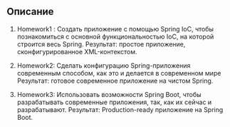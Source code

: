 ## Описание

1. Homework1 : Создать приложение с помощью Spring IoC, чтобы познакомиться с основной функциональностью IoC,
   на которой строится весь Spring. Результат: простое приложение, сконфигурированное XML-контекстом.
   
2. Homework2: Сделать конфигурацию Spring-приложения современным способом, как это и делается в современном мире
Результат: готовое современное приложение на чистом Spring.   
   
3. Homework3: Использовать возможности Spring Boot, чтобы разрабатывать современные приложения,
   так, как их сейчас и разрабатывают. Результат: Production-ready приложение на Spring Boot.

